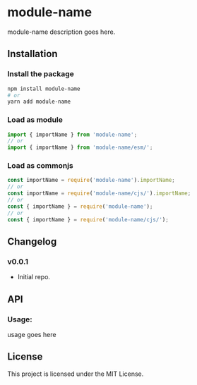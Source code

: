 # module-name

module-name description goes here.

## Installation

### Install the package

```sh
npm install module-name
# or
yarn add module-name
```

### Load as module

```javascript
import { importName } from 'module-name';
// or
import { importName } from 'module-name/esm/';
```

### Load as commonjs

```javascript
const importName = require('module-name').importName;
// or
const importName = require('module-name/cjs/').importName;
// or
const { importName } = require('module-name');
// or
const { importName } = require('module-name/cjs/');
```

## Changelog

### v0.0.1

- Initial repo.

## API

### Usage:

usage goes here

## License

This project is licensed under the MIT License.
